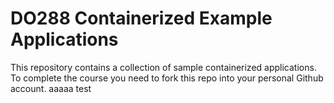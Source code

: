 # DO288 Containerized Example Applications

This repository contains a collection of sample containerized applications.  To complete the course you need to fork this repo into your personal Github account.
aaaaa test
